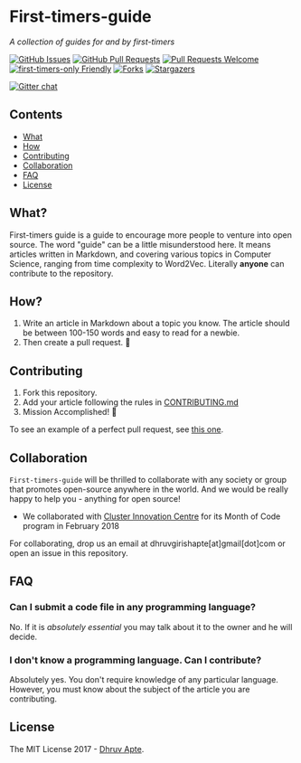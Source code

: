 # First-timers-guide

_A collection of guides for and by first-timers_

[![GitHub Issues](https://img.shields.io/github/issues/the-ethan-hunt/first-timers-guide.svg?style=flat-square)](https://github.com/the-ethan-hunt/first-timers-guide/issues) [![GitHub Pull Requests](https://img.shields.io/github/issues-pr/the-ethan-hunt/first-timers-guide.svg?style=flat-square)](https://github.com/the-ethan-hunt/first-timers-guide/pulls) [![Pull Requests Welcome](https://img.shields.io/badge/PRs-welcome-green.svg?style=flat-square)](http://makeapullrequest.com)
[![first-timers-only Friendly](https://img.shields.io/badge/first--timers--only-friendly-yellow.svg?style=flat-square)](http://www.firsttimersonly.com/)
[![Forks](https://img.shields.io/github/forks/the-ethan-hunt/first-timers-guide.svg)](https://github.com/the-ethan-hunt/first-timers-guide/network)
[![Stargazers](https://img.shields.io/github/stars/the-ethan-hunt/first-timers-guide.svg)](https://github.com/the-ethan-hunt/first-timers-guide/stargazers)

[![Gitter chat](https://badges.gitter.im/first-timers-guide/Lobby.png)](https://gitter.im/first-timers-guide/Lobby)


## Contents

- [What](#what)
- [How](#how)
- [Contributing](#contributing)
- [Collaboration](#collaboration)
- [FAQ](#faq)
- [License](#license)

## What?

First-timers guide is a guide to encourage more people to venture into open source. The word "guide" can be a little misunderstood
here. It means articles written in Markdown, and covering various topics in Computer Science, ranging from time complexity to Word2Vec.
Literally **anyone** can contribute to the repository.

## How?

1. Write an article in Markdown about a topic you know. The article should be between 100-150 words and 
easy to read for a newbie.
2. Then create a pull request. :tada:

## Contributing

1. Fork this repository.
2. Add your article following the rules in [CONTRIBUTING.md](CONTRIBUTING.md)
4. Mission Accomplished! :tada:

To see an example of a perfect pull request, see [this one](https://github.com/the-ethan-hunt/first-timers-guide/pull/66).

## Collaboration

`First-timers-guide` will be thrilled to collaborate with any society or group that promotes open-source anywhere in the 
world. And we would be really happy to help you - anything for open source!
- We collaborated with [Cluster Innovation Centre](https://www.ducic.ac.in/) for its Month of 
Code program in February 2018

For collaborating, drop us an email at dhruvgirishapte[at]gmail[dot]com or open an issue in this repository.

## FAQ

### Can I submit a code file in any programming language?

No. If it is *absolutely essential* you may talk about it to the owner and he will decide.

### I don't know a programming language. Can I contribute?

Absolutely yes. You don't require knowledge of any particular language. However, you must know about the subject of the article you are contributing.

## License

The MIT License 2017 - [Dhruv Apte](http://github.com/the-ethan-hunt/).




